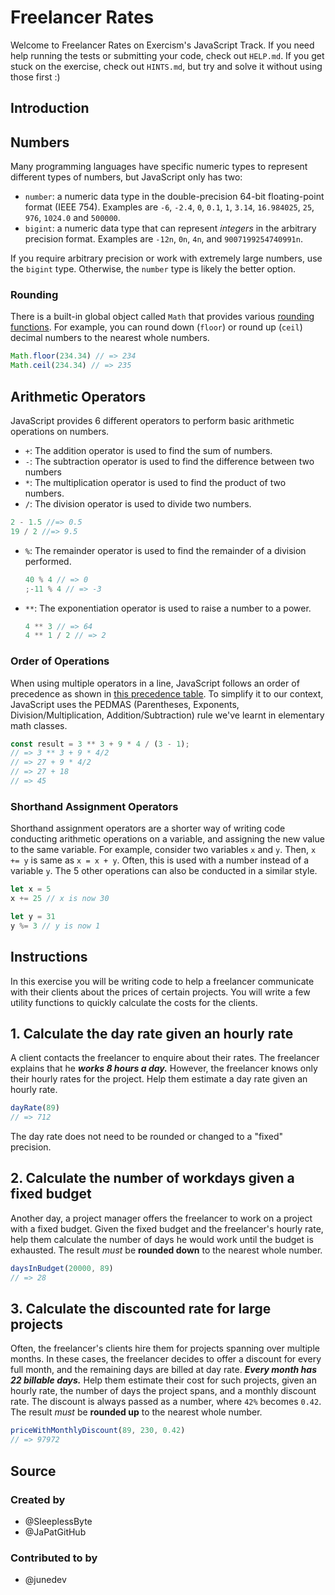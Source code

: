# Freelancer Rates

Welcome to Freelancer Rates on Exercism's JavaScript Track. If you need help
running the tests or submitting your code, check out `HELP.md`. If you get stuck
on the exercise, check out `HINTS.md`, but try and solve it without using those
first :)

## Introduction

## Numbers

Many programming languages have specific numeric types to represent different
types of numbers, but JavaScript only has two:

-   `number`: a numeric data type in the double-precision 64-bit floating-point
    format (IEEE 754). Examples are `-6`, `-2.4`, `0`, `0.1`, `1`, `3.14`,
    `16.984025`, `25`, `976`, `1024.0` and `500000`.
-   `bigint`: a numeric data type that can represent _integers_ in the arbitrary
    precision format. Examples are `-12n`, `0n`, `4n`, and `9007199254740991n`.

If you require arbitrary precision or work with extremely large numbers, use the
`bigint` type. Otherwise, the `number` type is likely the better option.

### Rounding

There is a built-in global object called `Math` that provides various [rounding
functions][ref-math-object-rounding]. For example, you can round down (`floor`)
or round up (`ceil`) decimal numbers to the nearest whole numbers.

```javascript
Math.floor(234.34) // => 234
Math.ceil(234.34) // => 235
```

## Arithmetic Operators

JavaScript provides 6 different operators to perform basic arithmetic operations
on numbers.

-   `+`: The addition operator is used to find the sum of numbers.
-   `-`: The subtraction operator is used to find the difference between two
    numbers
-   `*`: The multiplication operator is used to find the product of two numbers.
-   `/`: The division operator is used to divide two numbers.

```javascript
2 - 1.5 //=> 0.5
19 / 2 //=> 9.5
```

-   `%`: The remainder operator is used to find the remainder of a division
    performed.

    ```javascript
    40 % 4 // => 0
    ;-11 % 4 // => -3
    ```

-   `**`: The exponentiation operator is used to raise a number to a power.

    ```javascript
    4 ** 3 // => 64
    4 ** 1 / 2 // => 2
    ```

### Order of Operations

When using multiple operators in a line, JavaScript follows an order of
precedence as shown in [this precedence table][mdn-operator-precedence]. To
simplify it to our context, JavaScript uses the PEDMAS (Parentheses, Exponents,
Division/Multiplication, Addition/Subtraction) rule we've learnt in elementary
math classes.

<!-- prettier-ignore-start -->
```javascript
const result = 3 ** 3 + 9 * 4 / (3 - 1);
// => 3 ** 3 + 9 * 4/2
// => 27 + 9 * 4/2
// => 27 + 18
// => 45
```
<!-- prettier-ignore-end -->

### Shorthand Assignment Operators

Shorthand assignment operators are a shorter way of writing code conducting
arithmetic operations on a variable, and assigning the new value to the same
variable. For example, consider two variables `x` and `y`. Then, `x += y` is
same as `x = x + y`. Often, this is used with a number instead of a variable
`y`. The 5 other operations can also be conducted in a similar style.

```javascript
let x = 5
x += 25 // x is now 30

let y = 31
y %= 3 // y is now 1
```

[mdn-operator-precedence]:
    https://developer.mozilla.org/en-US/docs/Web/JavaScript/Reference/Operators/Operator_Precedence#table
[ref-math-object-rounding]: https://javascript.info/number#rounding

## Instructions

In this exercise you will be writing code to help a freelancer communicate with
their clients about the prices of certain projects. You will write a few utility
functions to quickly calculate the costs for the clients.

## 1. Calculate the day rate given an hourly rate

A client contacts the freelancer to enquire about their rates. The freelancer
explains that he **_works 8 hours a day._** However, the freelancer knows only
their hourly rates for the project. Help them estimate a day rate given an
hourly rate.

```javascript
dayRate(89)
// => 712
```

The day rate does not need to be rounded or changed to a "fixed" precision.

## 2. Calculate the number of workdays given a fixed budget

Another day, a project manager offers the freelancer to work on a project with a
fixed budget. Given the fixed budget and the freelancer's hourly rate, help them
calculate the number of days he would work until the budget is exhausted. The
result _must_ be **rounded down** to the nearest whole number.

```javascript
daysInBudget(20000, 89)
// => 28
```

## 3. Calculate the discounted rate for large projects

Often, the freelancer's clients hire them for projects spanning over multiple
months. In these cases, the freelancer decides to offer a discount for every
full month, and the remaining days are billed at day rate. **_Every month has 22
billable days._** Help them estimate their cost for such projects, given an
hourly rate, the number of days the project spans, and a monthly discount rate.
The discount is always passed as a number, where `42%` becomes `0.42`. The
result _must_ be **rounded up** to the nearest whole number.

```javascript
priceWithMonthlyDiscount(89, 230, 0.42)
// => 97972
```

## Source

### Created by

-   @SleeplessByte
-   @JaPatGitHub

### Contributed to by

-   @junedev
